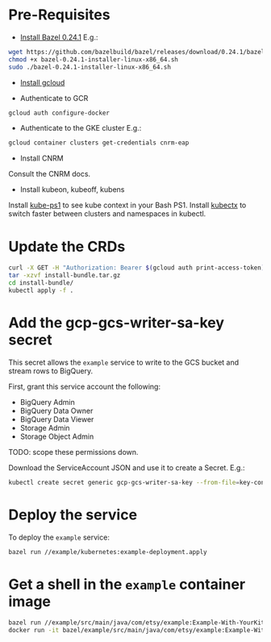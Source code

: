 # Pre-Requisites

- [Install Bazel 0.24.1](https://github.com/bazelbuild/bazel/releases/download/0.24.1/bazel-0.24.1-installer-linux-x86_64.sh)
E.g.:
```bash
wget https://github.com/bazelbuild/bazel/releases/download/0.24.1/bazel-0.24.1-installer-linux-x86_64.sh
chmod +x bazel-0.24.1-installer-linux-x86_64.sh
sudo ./bazel-0.24.1-installer-linux-x86_64.sh
```

- [Install gcloud](https://cloud.google.com/sdk/install)

- Authenticate to GCR

```bash
gcloud auth configure-docker
```

- Authenticate to the GKE cluster
E.g.:
```bash
gcloud container clusters get-credentials cnrm-eap
```

- Install CNRM

Consult the CNRM docs.

- Install kubeon, kubeoff, kubens

Install [kube-ps1](https://github.com/jonmosco/kube-ps1) to see kube context in your Bash PS1.
Install [kubectx](https://github.com/ahmetb/kubectx) to switch faster between clusters and namespaces in kubectl.


# Update the CRDs

```bash
curl -X GET -H "Authorization: Bearer $(gcloud auth print-access-token)" -sL -o ./install-bundle.tar.gz --location-trusted https://us-central1-cnrm-eap.cloudfunctions.net/download/bigquery-test/infra/install-bundle.tar.gz
tar -xzvf install-bundle.tar.gz
cd install-bundle/
kubectl apply -f .
```

# Add the gcp-gcs-writer-sa-key secret

This secret allows the `example` service to write to the GCS bucket and stream rows to BigQuery. 

First, grant this service account the following:
- BigQuery Admin
- BigQuery Data Owner
- BigQuery Data Viewer
- Storage Admin
- Storage Object Admin 

TODO: scope these permissions down.

Download the ServiceAccount JSON and use it to create a Secret. E.g.:

```bash
kubectl create secret generic gcp-gcs-writer-sa-key --from-file=key-content=/home/gdonovan/Downloads/cnrm-gcpnext19-demo-644d9415ae5d.json
```

# Deploy the service

To deploy the `example` service:

```bash
bazel run //example/kubernetes:example-deployment.apply
```

# Get a shell in the `example` container image

```bash
bazel run //example/src/main/java/com/etsy/example:Example-With-YourKit && \
docker run -it bazel/example/src/main/java/com/etsy/example:Example-With-YourKit /bin/bash
```